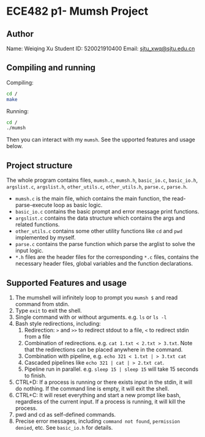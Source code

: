 # ECE482 p1- Mumsh Project

## Author

Name: Weiqing Xu
Student ID: 520021910400
Email: sjtu_xwq@sjtu.edu.cn

## Compiling and running

Compiling:

```bash
cd /
make
```

Running:
```bash
cd /
./mumsh
```
Then you can interact with my `mumsh`. See the upported features and usage below.

## Project structure

The whole program contains  files, `mumsh.c`, `mumsh.h`, `basic_io.c`, `basic_io.h`, `argslist.c`, `argslist.h`, `other_utils.c`, `other_utils.h`, `parse.c`, `parse.h`.
- `mumsh.c` is the main file, which contains the main function, the read-parse-execute loop as basic logic.
- `basic_io.c` contains the basic prompt and error message print functions.
- `argslist.c` contains the data structure which contains the args and related functions.
- `other_utils.c` contains some other utility functions like `cd` and `pwd` implemented by myself.
- `parse.c` contains the parse function which parse the arglist to solve the input logic.
- `*.h` files are the header files for the corresponding `*.c` files, contains the necessary header files, global variables and the function declarations.

## Supported Features and usage

1. The mumshell will infinitely loop to prompt you `mumsh $` and read command from stdin.
2. Type `exit` to exit the shell.
3. Single command with or without arguments. e.g. `ls` or `ls -l`
4. Bash style redirections, including:
    1. Redirection: `>` and `>>` to redirect stdout to a file, `<` to redirect stdin from a file
    2. Combination of redirections. e.g. `cat 1.txt < 2.txt > 3.txt`. Note that the redirections can be placed anywhere in the command.
    3. Combination with pipeline, e.g. `echo 321 < 1.txt | > 3.txt cat`
    4. Cascaded pipelines like `echo 321 | cat | > 2.txt cat`. 
    5. Pipeline run in parallel. e.g. `sleep 15 | sleep 15` will take 15 seconds to finish.
5. CTRL+D: If a process is running or there exists input in the stdin, it will do nothing. If the command line is empty, it will exit the shell.
6. CTRL+C: It will reset everything and start a new prompt like bash, regardless of the current input. If a process is running, it will kill the process.
9. pwd and cd as self-defined commands.
10. Precise error messages, including `command not found`, `permission denied`, etc. See `basic_io.h` for details. 

